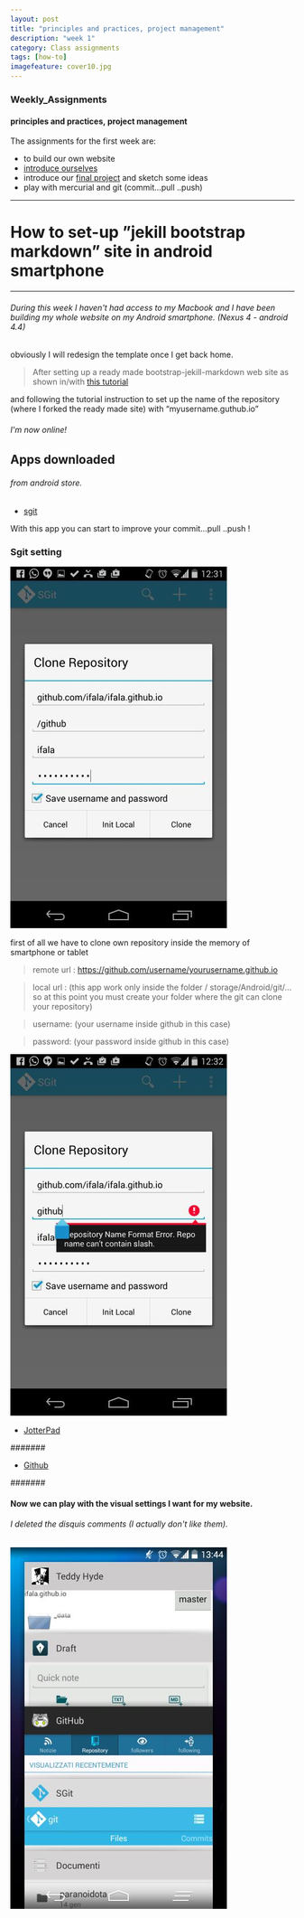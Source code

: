 ```yaml
---
layout: post
title: "principles and practices, project management"
description: "week 1"
category: Class assignments
tags: [how-to]
imagefeature: cover10.jpg
---
```



### Weekly_Assignments 

#### principles and practices, project management

The assignments for the first week are:

- to build our own website
- [introduce ourselves]({{site.baseurl}}/about)
- introduce our [final project]({{site.baseurl}}/final_project) and sketch some ideas
- play with mercurial and git (commit...pull ..push) 

****

# How to set-up ”jekill bootstrap markdown” site in android smartphone

****

###### During this week I haven't had access to my Macbook and I have been building my whole website on my Android smartphone. (Nexus 4 - android 4.4)

obviously I will redesign the template once I get back home.

> After setting up a ready made bootstrap-jekill-markdown web site as shown in/with [this tutorial](http://www.smashingmagazine.com/2014/08/01/build-blog-jekyll-github-pages/ )

and following the tutorial instruction to set up the name of the repository (where I forked the ready made site) with “myusername.guthub.io” 

###### I'm now online!

## Apps downloaded 

###### from android store.

- [sgit](https://play.google.com/store/apps/details?id=me.sheimi.sgit)
 
With this app you can start to improve your commit...pull ..push !

### Sgit setting

![sgit app](/images/local/app_sgit1ok.jpeg)

first of all we have to clone own repository inside the memory of smartphone or tablet

> remote url : https://github.com/username/yourusername.github.io

> local url : (this app work only inside the folder / storage/Android/git/... so at this point you must create your folder where the git can clone your repository)

> username: (your username inside github in this case)

> password: (your password inside github in this case)

![sgit app](/images/local/app_sgit2.jpeg)






- [JotterPad](https://play.google.com/store/apps/details?id=com.jotterpad.x)

#######  

- [Github](https://play.google.com/store/apps/details?id=com.github.mobile)

####### 



#### Now we can play with the visual settings I want for my website.

###### I deleted the disquis comments (I actually don't like them).





![All apps that I have used](/images/local/apps.jpeg)
